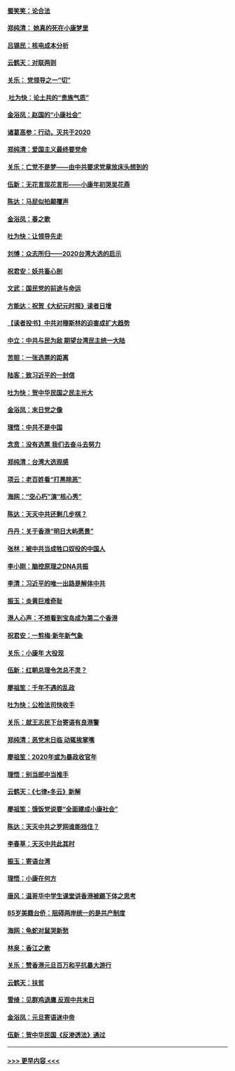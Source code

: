 #### [蜀笑笑：论合法](../pages/nsc993/n11808064.md?t=01210631) 
#### [郑纯清： 她真的死在小康梦里](../pages/nsc993/n11806623.md?t=01210631) 
#### [吕锡民：核电成本分析](../pages/nsc993/n11806284.md?t=01210631) 
#### [云鹤天：对联两则](../pages/nsc993/n11805957.md?t=01210631) 
#### [关乐： 党领导之一“切”](../pages/nsc993/n11804505.md?t=01210631) 
#### [ 吐为快：论土共的“贵族气质”](../pages/nsc993/n11804490.md?t=01210631) 
#### [金浴凤：赵国的“小康社会”](../pages/nsc993/n11804452.md?t=01210631) 
#### [诸葛高参：行动，灭共于2020](../pages/nsc993/n11804120.md?t=01210631) 
#### [郑纯清：爱国主义最终要党命](../pages/nsc993/n11802197.md?t=01210631) 
#### [关乐：亡党不是梦——由中共要求党章放床头想到的](../pages/nsc993/n11802156.md?t=01210631) 
#### [伍新：无花言现花言形——小康年初哭吴花燕](../pages/nsc993/n11800044.md?t=01210631) 
#### [陈达：马屁似拍颠覆声](../pages/nsc993/n11800010.md?t=01210631) 
#### [金浴凤：春之歌](../pages/nsc993/n11797687.md?t=01210631) 
#### [吐为快：让领导先走](../pages/nsc993/n11797512.md?t=01210631) 
#### [刘博：众志所归——2020台湾大选的启示](../pages/nsc993/n11796878.md?t=01210631) 
#### [祝君安：妖共畜心剖](../pages/nsc993/n11794273.md?t=01210631) 
#### [文武：国民党的前途与命运](../pages/nsc993/n11794198.md?t=01210631) 
#### [方能达：祝贺《大纪元时报》读者日增](../pages/nsc993/n11793807.md?t=01210631) 
#### [【读者投书】中共对穆斯林的迫害成扩大趋势](../pages/nsc993/n11791371.md?t=01210631) 
#### [中立：中共与民为敌 期望台湾民主统一大陆](../pages/nsc993/n11790392.md?t=01210631) 
#### [苦胆：一张选票的距离](../pages/nsc993/n11788914.md?t=01210631) 
#### [陆客：致习近平的一封信](../pages/nsc993/n11788867.md?t=01210631) 
#### [吐为快：贺中华民国之民主光大](../pages/nsc993/n11788618.md?t=01210631) 
#### [金浴凤：末日党之像](../pages/nsc993/n11787475.md?t=01210631) 
#### [理悟：中共不是中国](../pages/nsc993/n11787463.md?t=01210631) 
#### [念贲：没有选票  我们去奋斗去努力](../pages/nsc993/n11787398.md?t=01210631) 
#### [郑纯清：台湾大选观感](../pages/nsc993/n11786210.md?t=01210631) 
#### [项云：老百姓看“打黑除恶”](../pages/nsc993/n11785398.md?t=01210631) 
#### [海网：“空心朽”演“核心秀”](../pages/nsc993/n11783874.md?t=01210631) 
#### [陈达：天灭中共还剩几步棋？](../pages/nsc993/n11783719.md?t=01210631) 
#### [丹丹：关于香港“明日大屿愿景”](../pages/nsc993/n11783273.md?t=01210631) 
#### [张林：被中共当成牲口奴役的中国人](../pages/nsc993/n11782397.md?t=01210631) 
#### [李小刚：脑控原理之DNA共振](../pages/nsc993/n11780962.md?t=01210631) 
#### [李清：习近平的唯一出路是解体中共](../pages/nsc993/n11780866.md?t=01210631) 
#### [振玉：炎黄巨难奇耻](../pages/nsc993/n11779632.md?t=01210631) 
#### [港人心声：不想看到宝岛成为第二个香港](../pages/nsc993/n11778817.md?t=01210631) 
#### [祝君安：一剪梅‧新年新气象](../pages/nsc993/n11776340.md?t=01210631) 
#### [关乐：小康年 大役现](../pages/nsc993/n11774213.md?t=01210631) 
#### [伍新：红朝总理令怎总不灵？](../pages/nsc993/n11770813.md?t=01210631) 
#### [廖祖笙：千年不遇的乱政](../pages/nsc993/n11770373.md?t=01210631) 
#### [吐为快：公检法司快收手](../pages/nsc993/n11770359.md?t=01210631) 
#### [关乐：就王志民下台寄语有良港警](../pages/nsc993/n11769903.md?t=01210631) 
#### [郑纯清：恶党末日临 动辄挨掌嘴](../pages/nsc993/n11769356.md?t=01210631) 
#### [廖祖笙：2020年或为暴政收官年](../pages/nsc993/n11768216.md?t=01210631) 
#### [理悟：别当郎中当推手](../pages/nsc993/n11768243.md?t=01210631) 
#### [云鹤天：《七律▪冬云》新解](../pages/nsc993/n11768204.md?t=01210631) 
#### [廖祖笙：饿饭党说要“全面建成小康社会”](../pages/nsc993/n11767482.md?t=01210631) 
#### [陈达：天灭中共之罗网谁能挡住？](../pages/nsc993/n11767465.md?t=01210631) 
#### [李春草：天灭中共此其时](../pages/nsc993/n11767452.md?t=01210631) 
#### [振玉：寄语台湾](../pages/nsc993/n11767432.md?t=01210631) 
#### [理悟：小康在何方](../pages/nsc993/n11767394.md?t=01210631) 
#### [唐风：温哥华中学生课堂讲香港被踢下体之思考](../pages/nsc993/n11766848.md?t=01210631) 
#### [85岁美籍台侨：阻碍两岸统一的是共产制度](../pages/nsc993/n11765043.md?t=01210631) 
#### [海网：龟蛇对鼠哭新愁](../pages/nsc993/n11764895.md?t=01210631) 
#### [林泉：香江之歌](../pages/nsc993/n11764415.md?t=01210631) 
#### [关乐：赞香港元旦百万和平抗暴大游行](../pages/nsc993/n11764382.md?t=01210631) 
#### [云鹤天：扶贫](../pages/nsc993/n11764245.md?t=01210631) 
#### [雪绮：见群鸡退鹰  反观中共末日](../pages/nsc993/n11762112.md?t=01210631) 
#### [金浴凤：元旦寄语迷中帝](../pages/nsc993/n11761788.md?t=01210631) 
#### [伍新：贺中华民国《反渗透法》通过](../pages/nsc993/n11761994.md?t=01210631) 

----
#### [ >>> 更早内容 <<< ](../indexes/nsc993-earlier.md)
